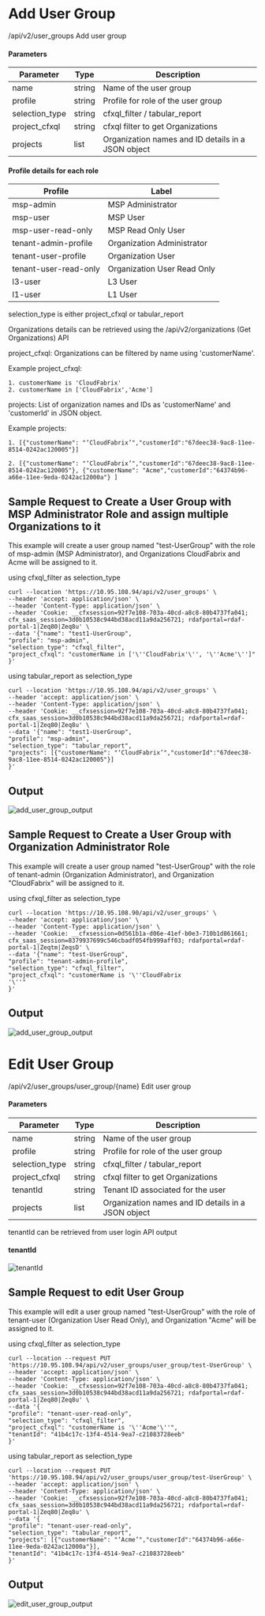 # Add User Group
/api/v2/user_groups Add user group

#### Parameters

|Parameter      |Type     |Description                       |
|------------   |-------- |----------------------------------|
|name           |string   |Name of the user group            |
|profile        |string   |Profile for role of the user group|
|selection_type |string   |cfxql_filter / tabular_report     |
|project_cfxql  |string   |cfxql filter to get Organizations |
|projects       |list     |Organization names and ID details in a JSON object|



#### Profile details for each role

|Profile               |Label                             |
|------------          |----------------------------------|
|msp-admin             |MSP Administrator                 |
|msp-user              |MSP User                          |
|msp-user-read-only    |MSP Read Only User                |
|tenant-admin-profile  |Organization Administrator        |
|tenant-user-profile   |Organization User                 |
|tenant-user-read-only |Organization User Read Only       |
|l3-user               |L3 User                           |
|l1-user               |L1 User                           |

selection_type is either project_cfxql or tabular_report

Organizations details can be retrieved using the /api/v2/organizations (Get Organizations) API

project_cfxql: Organizations can be filtered by name using 'customerName'.

Example project_cfxql:

    1. customerName is 'CloudFabrix'
    2. customerName in ['CloudFabrix','Acme']

projects: List of organization names and IDs as 'customerName' and 'customerId' in JSON object.

Example projects:

    1. [{"customerName": "‘CloudFabrix’","customerId":"67deec38-9ac8-11ee-8514-0242ac120005"}]
	
    2. [{"customerName": "‘CloudFabrix’","customerId":"67deec38-9ac8-11ee-8514-0242ac120005"}, {"customerName": "Acme","customerId":"64374b96-a66e-11ee-9eda-0242ac12000a"} ]



## Sample Request to Create a User Group with MSP Administrator Role and assign multiple Organizations to it

This example will create a user group named "test-UserGroup" with the role of msp-admin (MSP Administrator), and Organizations CloudFabrix and Acme will be assigned to it.

using cfxql_filter as selection_type

```shell Curl
curl --location 'https://10.95.108.94/api/v2/user_groups' \
--header 'accept: application/json' \
--header 'Content-Type: application/json' \
--header 'Cookie: __cfxsession=92f7e108-703a-40cd-a8c8-80b4737fa041; cfx_saas_session=3d0b10538c944bd38acd11a9da256721; rdafportal=rdaf-portal-1|Zeq80|Zeq8u' \
--data '{"name": "test1-UserGroup",
"profile": "msp-admin",
"selection_type": "cfxql_filter",
"project_cfxql": "customerName in ['\''CloudFabrix'\'', '\''Acme'\'']"
}'
```

using tabular_report as selection_type

```shell Curl
curl --location 'https://10.95.108.94/api/v2/user_groups' \
--header 'accept: application/json' \
--header 'Content-Type: application/json' \
--header 'Cookie: __cfxsession=92f7e108-703a-40cd-a8c8-80b4737fa041; cfx_saas_session=3d0b10538c944bd38acd11a9da256721; rdafportal=rdaf-portal-1|Zeq80|Zeq8u' \
--data '{"name": "test1-UserGroup",
"profile": "msp-admin",
"selection_type": "tabular_report",
"projects": [{"customerName": "‘CloudFabrix’","customerId":"67deec38-9ac8-11ee-8514-0242ac120005"}]
}'
```

## Output
![add_user_group_output](https://github.com/cloudfabrix/api-postman/assets/121096522/1325c7a9-9f12-4162-8c4f-cd5986698985)


## Sample Request to Create a User Group with Organization Administrator Role

This example will create a user group named "test-UserGroup" with the role of tenant-admin (Organization Administrator), and Organization "CloudFabrix" will be assigned to it.

using cfxql_filter as selection_type

```shell Curl
curl --location 'https://10.95.108.90/api/v2/user_groups' \
--header 'accept: application/json' \
--header 'Content-Type: application/json' \
--header 'Cookie: __cfxsession=0d561b1a-d06e-41ef-b0e3-710b1d861661; cfx_saas_session=8379937699c546cbadf054fb999aff03; rdafportal=rdaf-portal-1|Zeqtm|ZeqsD' \
--data '{"name": "test-UserGroup",
"profile": "tenant-admin-profile",
"selection_type": "cfxql_filter",
"project_cfxql": "customerName is '\''CloudFabrix
'\''"
}'
```

## Output
![add_user_group_output](https://github.com/cloudfabrix/api-postman/assets/121096522/56705ecd-9241-4a29-a2f2-396878da30e9)


# Edit User Group

/api/v2/user_groups/user_group/{name} Edit user group

#### Parameters

|Parameter      |Type     |Description                       |
|------------   |-------- |----------------------------------|
|name           |string   |Name of the user group            |
|profile        |string   |Profile for role of the user group|
|selection_type |string   |cfxql_filter / tabular_report     |
|project_cfxql  |string   |cfxql filter to get Organizations |
|tenantId       |string   |Tenant ID associated for the user |
|projects       |list     |Organization names and ID details in a JSON object|

tenantId can be retrieved from user login API output

#### tenantId

![tenantId](https://github.com/cloudfabrix/api-postman/assets/121096522/3b7a6166-de70-482d-b74a-dacf561c8fe3)



## Sample Request to edit User Group
This example will edit a user group named "test-UserGroup" with the role of tenant-user (Organization User Read Only), and Organization "Acme" will be assigned to it.

using cfxql_filter as selection_type

```shell Curl
curl --location --request PUT 'https://10.95.108.94/api/v2/user_groups/user_group/test-UserGroup' \
--header 'accept: application/json' \
--header 'Content-Type: application/json' \
--header 'Cookie: __cfxsession=92f7e108-703a-40cd-a8c8-80b4737fa041; cfx_saas_session=3d0b10538c944bd38acd11a9da256721; rdafportal=rdaf-portal-1|Zeq80|Zeq8u' \
--data '{
"profile": "tenant-user-read-only",
"selection_type": "cfxql_filter",
"project_cfxql": "customerName is '\''Acme'\''",
"tenantId": "41b4c17c-13f4-4514-9ea7-c21083728eeb"
}'
```

using tabular_report as selection_type

```shell Curl
curl --location --request PUT 'https://10.95.108.94/api/v2/user_groups/user_group/test-UserGroup' \
--header 'accept: application/json' \
--header 'Content-Type: application/json' \
--header 'Cookie: __cfxsession=92f7e108-703a-40cd-a8c8-80b4737fa041; cfx_saas_session=3d0b10538c944bd38acd11a9da256721; rdafportal=rdaf-portal-1|Zeq80|Zeq8u' \
--data '{
"profile": "tenant-user-read-only",
"selection_type": "tabular_report",
"projects": [{"customerName": "‘Acme’","customerId":"64374b96-a66e-11ee-9eda-0242ac12000a"}],
"tenantId": "41b4c17c-13f4-4514-9ea7-c21083728eeb"
}'
```

## Output
![edit_user_group_output](https://github.com/cloudfabrix/api-postman/assets/121096522/8b2c7c90-2a10-4f72-b21e-3db10da609e9)

